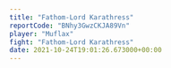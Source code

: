 ```yaml
---
title: "Fathom-Lord Karathress"
reportCode: "BNhy3GwzCKJA89Vn"
player: "Muflax"
fight: "Fathom-Lord Karathress"
date: 2021-10-24T19:01:26.673000+00:00
---
```

